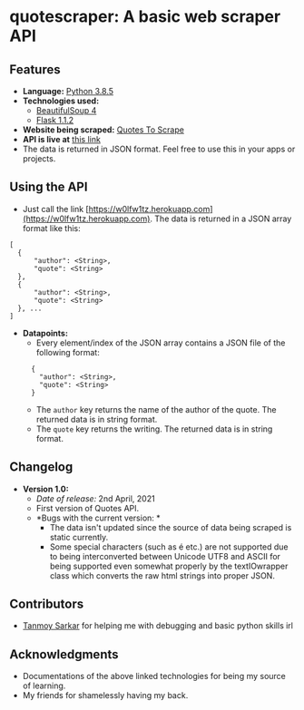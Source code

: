 # quotescraper: A basic web scraper API

## Features
- **Language:** [Python 3.8.5](https://docs.python.org/3.8/)
- **Technologies used:**
  - [BeautifulSoup 4](https://pypi.org/project/beautifulsoup4/)
  - [Flask 1.1.2](https://flask.palletsprojects.com/en/1.1.x/)
- **Website being scraped:** [Quotes To Scrape](https://quotes.toscrape.com)
- **API is live at** [this link](https://w0lfw1tz.herokuapp.com)
- The data is returned in JSON format. Feel free to use this in your apps or projects.

## Using the API
- Just call the link [https://w0lfw1tz.herokuapp.com](https://w0lfw1tz.herokuapp.com). The data is returned in a JSON array format like this:
```
[
  {
      "author": <String>,
      "quote": <String>
  },
  {
      "author": <String>,
      "quote": <String>
  }, ...  
]
```
- **Datapoints:**
  - Every element/index of the JSON array contains a JSON file of the following format:
  ```
    {
      "author": <String>,
      "quote": <String>
    }
  ```
  - The ```author``` key returns the name of the author of the quote. The returned data is in string format.
  - The ```quote``` key returns the writing. The returned data is in string format.

## Changelog
- **Version 1.0:**
  - *Date of release:* 2nd April, 2021
  - First version of Quotes API.
  - *Bugs with the current version: *
    - The data isn't updated since the source of data being scraped is static currently.
    - Some special characters (such as é etc.) are not supported due to being interconverted between Unicode UTF8 and ASCII for being supported even somewhat properly by the textIOwrapper class which converts the raw html strings into proper JSON.
## Contributors
- [Tanmoy Sarkar](https://github.com/tanmoyio) for helping me with debugging and basic python skills irl

## Acknowledgments
- Documentations of the above linked technologies for being my source of learning.
- My friends for shamelessly having my back.
